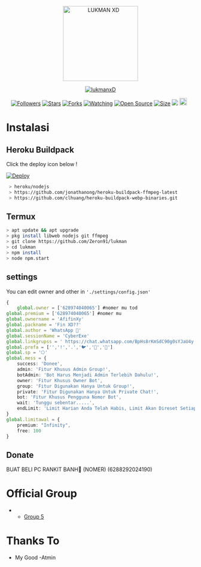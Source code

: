 <p align="center">
<img src="https://github.com/Zeron91/bot-war" alt="LUKMAN XD "width="200"/>

<p align="center">
    <a href="https://github.com/Zeron91/bot-war">
        <img
            src="https://readme-typing-svg.herokuapp.com?size=15&width=280&lines=Thank+for+using+lukman+bot+🤗"
            alt="lukmanxD"
        />
    </a>
</p>
<p align="center">
<a href="https://github.com/Zeron91/bot-war"><img title="Followers" src="https://img.shields.io/github/followers/zeeoneofc?color=red&style=flat-square"></a>
<a href="https://github.com/Zeron91/bot-war"><img title="Stars" src="https://img.shields.io/github/stars/zeeoneofc/Haruka?color=blue&style=flat-square"></a>
<a href="https://github.com/Zeron91/bot-war"><img title="Forks" src="https://img.shields.io/github/forks/zeeoneofc/Haruka?color=red&style=flat-square"></a>
<a href="https://github.com/Zeron91/bot-war"><img title="Watching" src="https://img.shields.io/github/watchers/zeeoneofc/Haruka?label=Watchers&color=blue&style=flat-square"></a>
<a href="https://github.com/Zeron91/bot-war"><img title="Open Source" src="https://badges.frapsoft.com/os/v2/open-source.svg?v=103"></a>
<a href="https://github.com/Zeron91/bot-war"><img title="Size" src="https://img.shields.io/github/repo-size/zeeoneofc/Haruka?style=flat-square&color=green"></a>
<a href="https://github.com/Zeron91/bot-war"><img src="https://hits.seeyoufarm.com/api/count/incr/badge.svg?url=https%3A%2F%2Fgithub.com%2Fzeeoneofc%2FHaruka&count_bg=%2379C83D&title_bg=%23555555&icon=probot.svg&icon_color=%2300FF6D&title=hits&edge_flat=false"/></a>
<a href="https://github.com/Zeron91/bot-war"><img height="20" src="https://img.shields.io/badge/Maintained%3F-yes-green.svg"></a>&nbsp;&nbsp;
</p>

</p>
</div>


# Instalasi
## Heroku Buildpack

Click the deploy icon below !

[![Deploy](https://www.herokucdn.com/deploy/button.svg)](https://heroku.com/deploy?template=https://github.com/zeeoneofc/Haruka)

```bash
 > heroku/nodejs
 > https://github.com/jonathanong/heroku-buildpack-ffmpeg-latest
 > https://github.com/clhuang/heroku-buildpack-webp-binaries.git
```

## Termux
```bash
> apt update && apt upgrade
> pkg install libweb nodejs git ffmpeg
> git clone https://github.com/Zeron91/lukman
> cd lukman
> npm install
> node npm.start
```

## settings
You can edit owner and other in `'./settings/config.json'`

```ts
{
	global.owner = ['628974040065'] #nomer mu tod
global.premium = ['628974040065'] #nomer mu
global.ownername = 'AfifinXy'
global.packname = 'Fin XD??'
global.author = 'WhatsApp 👿'
global.sessionName = 'CyberExe'
global.linkgrupss = ' https://chat.whatsapp.com/BpHs8rKmSdC90g0sYJaU4y'
global.prefa = ['','!','.','🐦','🐤','🗿']
global.sp = '⭔'
global.mess = {
    success: 'Donee',
    admin: 'Fitur Khusus Admin Group!',
    botAdmin: 'Bot Harus Menjadi Admin Terlebih Dahulu!',
    owner: 'Fitur Khusus Owner Bot',
    group: 'Fitur Digunakan Hanya Untuk Group!',
    private: 'Fitur Digunakan Hanya Untuk Private Chat!',
    bot: 'Fitur Khusus Pengguna Nomor Bot',
    wait: 'Tunggu sebentar.....',
    endLimit: 'Limit Harian Anda Telah Habis, Limit Akan Direset Setiap Jam 12',
}
global.limitawal = {
    premium: "Infinity",
    free: 100
}
```
## Donate
BUAT BELI PC RANKIT BANH🗿
(NOMER) (6288292024190)

# Official Group
- - [Group 5](https://chat.whatsapp.com/GKNbQLxByhe2eZtEnZwF3Y)

# Thanks To
- My Good
-Atmin
